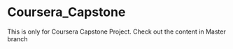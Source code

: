 # Coursera_Capstone
 
This is only for Coursera Capstone Project.
Check out the content in Master branch
